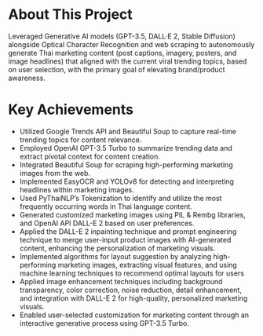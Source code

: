 # About This Project

Leveraged Generative AI models (GPT-3.5, DALL·E 2, Stable Diffusion) alongside Optical Character Recognition and web scraping to autonomously generate Thai marketing content (post captions, imagery, posters, and image headlines) that aligned with the current viral trending topics, based on user selection, with the primary goal of elevating brand/product awareness.

# Key Achievements

-   Utilized Google Trends API and Beautiful Soup to capture real-time trending topics for content relevance.
-   Employed OpenAI GPT-3.5 Turbo to summarize trending data and extract pivotal context for content creation.
-   Integrated Beautiful Soup for scraping high-performing marketing images from the web.
-   Implemented EasyOCR and YOLOv8 for detecting and interpreting headlines within marketing images.
-   Used PyThaiNLP’s Tokenization to identify and utilize the most frequently occurring words in Thai language content.
-   Generated customized marketing images using PIL & Rembg libraries, and OpenAI API DALL-E 2 based on user preferences.
- Applied the DALL-E 2 inpainting technique and prompt engineering technique to merge user-input product images with AI-generated content, enhancing the personalization of marketing visuals.
- Implemented algorithms for layout suggestion by analyzing high-performing marketing images, extracting visual features, and using machine learning techniques to recommend optimal layouts for users
- Applied image enhancement techniques including background transparency, color correction, noise reduction, detail enhancement, and integration with DALL-E 2 for high-quality, personalized marketing visuals.
-   Enabled user-selected customization for marketing content through an interactive generative process using GPT-3.5 Turbo.
